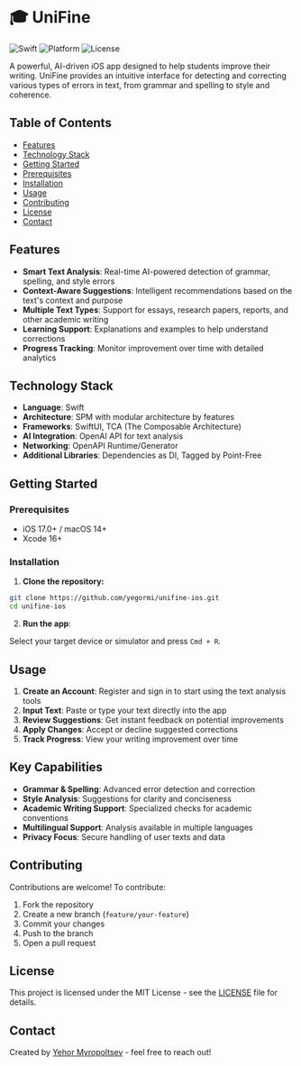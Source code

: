 # **🎓 UniFine**

![Swift](https://img.shields.io/badge/Swift-6.0-orange.svg)
![Platform](https://img.shields.io/badge/Platform-iOS-blue.svg)
![License](https://img.shields.io/badge/License-MIT-brightgreen.svg)

A powerful, AI-driven iOS app designed to help students improve their writing. UniFine provides an intuitive interface for detecting and correcting various types of errors in text, from grammar and spelling to style and coherence.

## **Table of Contents**

- [Features](#features)
- [Technology Stack](#technology-stack)
- [Getting Started](#getting-started)
- [Prerequisites](#prerequisites)
- [Installation](#installation)
- [Usage](#usage)
- [Contributing](#contributing)
- [License](#license)
- [Contact](#contact)

## **Features**

- **Smart Text Analysis**: Real-time AI-powered detection of grammar, spelling, and style errors
- **Context-Aware Suggestions**: Intelligent recommendations based on the text's context and purpose
- **Multiple Text Types**: Support for essays, research papers, reports, and other academic writing
- **Learning Support**: Explanations and examples to help understand corrections
- **Progress Tracking**: Monitor improvement over time with detailed analytics

## **Technology Stack**

- **Language**: Swift
- **Architecture**: SPM with modular architecture by features
- **Frameworks**: SwiftUI, TCA (The Composable Architecture)
- **AI Integration**: OpenAI API for text analysis
- **Networking**: OpenAPI Runtime/Generator
- **Additional Libraries**: Dependencies as DI, Tagged by Point-Free

## **Getting Started**

### **Prerequisites**

- iOS 17.0+ / macOS 14+
- Xcode 16+

### **Installation**

1. **Clone the repository:**

```bash
git clone https://github.com/yegormi/unifine-ios.git
cd unifine-ios
```

2. **Run the app**:

Select your target device or simulator and press `Cmd + R`.

## **Usage**

1. **Create an Account**: Register and sign in to start using the text analysis tools
2. **Input Text**: Paste or type your text directly into the app
3. **Review Suggestions**: Get instant feedback on potential improvements
4. **Apply Changes**: Accept or decline suggested corrections
5. **Track Progress**: View your writing improvement over time

## **Key Capabilities**

- **Grammar & Spelling**: Advanced error detection and correction
- **Style Analysis**: Suggestions for clarity and conciseness
- **Academic Writing Support**: Specialized checks for academic conventions
- **Multilingual Support**: Analysis available in multiple languages
- **Privacy Focus**: Secure handling of user texts and data

## **Contributing**

Contributions are welcome! To contribute:
1. Fork the repository
2. Create a new branch (`feature/your-feature`)
3. Commit your changes
4. Push to the branch
5. Open a pull request

## **License**

This project is licensed under the MIT License - see the [LICENSE](LICENSE) file for details.

## **Contact**

Created by [Yehor Myropoltsev](https://github.com/yegormi) - feel free to reach out!